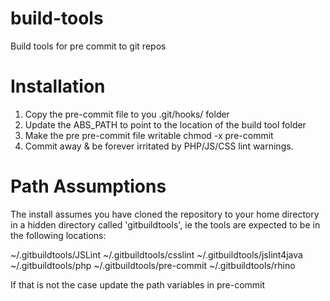 build-tools
===========

Build tools for pre commit to git repos

Installation
============

1. Copy the pre-commit file to you .git/hooks/ folder
2. Update the ABS_PATH to point to the location of the build tool folder
3. Make the pre pre-commit file writable chmod -x pre-commit
4. Commit away & be forever irritated by PHP/JS/CSS lint warnings.

Path Assumptions
================

The install assumes you have cloned the repository to your home directory in a hidden directory called 'gitbuildtools', ie the tools are expected to be in the following locations:

~/.gitbuildtools/JSLint
~/.gitbuildtools/csslint
~/.gitbuildtools/jslint4java
~/.gitbuildtools/php
~/.gitbuildtools/pre-commit
~/.gitbuildtools/rhino

If that is not the case update the path variables in pre-commit
